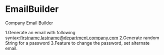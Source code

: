# EmailBuilder
Company Email Builder

1.Generate an email with following syntax:firstname.lastname@department.company.com
2.Generate random String for a password
3.Feature to change the password, set alternate email.
